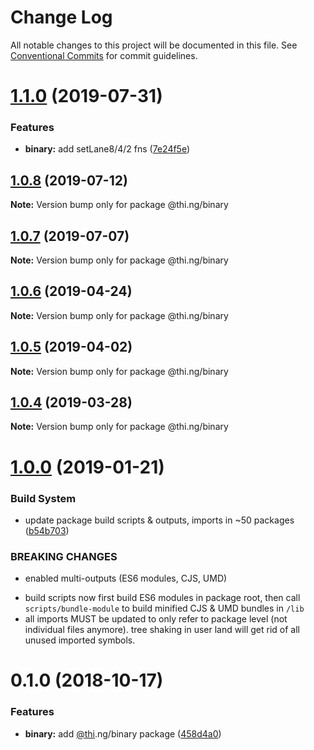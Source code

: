 # Change Log

All notable changes to this project will be documented in this file.
See [Conventional Commits](https://conventionalcommits.org) for commit guidelines.

# [1.1.0](https://github.com/thi-ng/umbrella/compare/@thi.ng/binary@1.0.8...@thi.ng/binary@1.1.0) (2019-07-31)


### Features

* **binary:** add setLane8/4/2 fns ([7e24f5e](https://github.com/thi-ng/umbrella/commit/7e24f5e))





## [1.0.8](https://github.com/thi-ng/umbrella/compare/@thi.ng/binary@1.0.7...@thi.ng/binary@1.0.8) (2019-07-12)

**Note:** Version bump only for package @thi.ng/binary





## [1.0.7](https://github.com/thi-ng/umbrella/compare/@thi.ng/binary@1.0.6...@thi.ng/binary@1.0.7) (2019-07-07)

**Note:** Version bump only for package @thi.ng/binary





## [1.0.6](https://github.com/thi-ng/umbrella/compare/@thi.ng/binary@1.0.5...@thi.ng/binary@1.0.6) (2019-04-24)

**Note:** Version bump only for package @thi.ng/binary





## [1.0.5](https://github.com/thi-ng/umbrella/compare/@thi.ng/binary@1.0.4...@thi.ng/binary@1.0.5) (2019-04-02)

**Note:** Version bump only for package @thi.ng/binary





## [1.0.4](https://github.com/thi-ng/umbrella/compare/@thi.ng/binary@1.0.3...@thi.ng/binary@1.0.4) (2019-03-28)

**Note:** Version bump only for package @thi.ng/binary







# [1.0.0](https://github.com/thi-ng/umbrella/compare/@thi.ng/binary@0.1.2...@thi.ng/binary@1.0.0) (2019-01-21)


### Build System

* update package build scripts & outputs, imports in ~50 packages ([b54b703](https://github.com/thi-ng/umbrella/commit/b54b703))


### BREAKING CHANGES

* enabled multi-outputs (ES6 modules, CJS, UMD)

- build scripts now first build ES6 modules in package root, then call
  `scripts/bundle-module` to build minified CJS & UMD bundles in `/lib`
- all imports MUST be updated to only refer to package level
  (not individual files anymore). tree shaking in user land will get rid of
  all unused imported symbols.


# 0.1.0 (2018-10-17)


### Features

* **binary:** add [@thi](https://github.com/thi).ng/binary package ([458d4a0](https://github.com/thi-ng/umbrella/commit/458d4a0))
